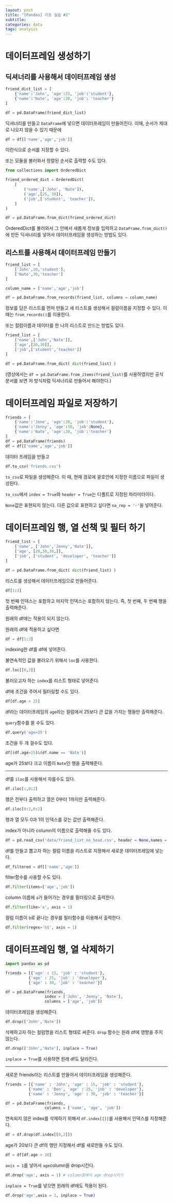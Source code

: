 ```yaml
---
layout: post
title: "[Pandas] 기초 실습 #2"
subtitle:
categories: data
tags: analysis
---
```


# 데이터프레임 생성하기

## 딕셔너리를 사용해서 데이터프레임 생성

```py
friend_dict_list = [
    {'name':'John', 'age':25, 'job':'student'},
    {'name':'Nate', 'age':30, 'job': 'teacher'}
]

df = pd.DataFrame(friend_dict_list)
```

딕셔너리를 만들고 `DataFrame`에 넣으면 데이터프레임이 만들어진다. 이때, 순서가 제대로 나오지 않을 수 있기 때문에

```py
df = df[['name','age','job']]
```

이런식으로 순서를 지정할 수 있다.

또는 모듈을 불러와서 정렬된 순서로 출력할 수도 있다.

```py
from collections import OrderedDict

friend_ordered_dict = OrderedDict(
    [
        ('name',['John', 'Nate']),
        ('age',[25, 30]),
        ('job',['student', 'teacher']),
    ]
)

df = pd.DataFrame.from_dict(friend_ordered_dict)
```

OrderedDict를 불러와서 그 안에서 새롭게 정보를 입력하고 `DataFrame.from_dict()`에 만든 딕셔너리를 넣어서 데이터프레임을 생성하는 방법도 있다.

## 리스트를 사용해서 데이터프레임 만들기

```py
friend_list = [
    ['John',20,'student'],
    ['Nate',30,'teacher']
]

column_name = ['name','age','job']

df = pd.DataFrame.from_records(friend_list, columns = column_name)
```

정보를 담은 리스트를 먼저 만들고 새 리스트를 생성해서 컬럼이름을 지정할 수 있다. 이 때는 `from_records()`를 이용한다.

또는 컬럼이름과 데이터를 한 나의 리스트로 만드는 방법도 있다.

```py
friend_list = [
    ['name',['John','Nate']],
    ['age',[20,30]],
    ['job',['student','teacher']]
]

df = pd.DataFrame.from_dict( dict(friend_list) )
```

(영상에서는 `df = pd.DataFrame.from_items(friend_list)`를 사용하였지만 공식 문서를 보면 저 방식처럼 딕셔너리로 만들어서 해야한다.)

# 데이터프레임 파일로 저장하기

```py
friends = [
    {'name':'Jone', 'age':20, 'job':'student'},
    {'name':'Jenny', 'age':30, 'job':None},
    {'name':'Nate', 'age':30, 'job':'teacher'}
]
df = pd.DataFrame(friends)
df = df[['name','age','job']]
```

데이터 프레임을 만들고

```py
df.to_csv('friends.csv')
```

`to_csv`로 파일을 생성해준다. 이 때, 현재 경로에 괄호안에 지정한 이름으로 파일이 생성된다.

`to_csv`에서 `index = True`와 `header = True`는 디폴트로 지정된 파라미터이다.

`None`값은 표현되지 않는다. 다른 값으로 표현하고 싶다면 `na_rep = '-'`을 넣어준다.

# 데이터프레임 행, 열 선책 및 필터 하기

```py
friend_list = [
    ['name', ['John','Jenny','Nate']],
    ['age', [20,30,30,]],
    ['job', ['student', 'developer', 'teacher']]
]

df = pd.DataFrame.from_dict( dict(friend_list) )
```

리스트를 생성해서 데이터프레임으로 만들어준다.

```py
df[1:3]
```

첫 번째 인덱스는 포함하고 마지막 인덱스는 포함하지 않는다. 즉, 첫 번째, 두 번째 행을 출력해준다.

원래의 df에는 적용이 되지 않는다.

원래의 df에 적용하고 싶다면

```py
df = df[1:3]
```

indexing한 df를 df에 넣어준다.

불연속적인 값을 불러오기 위해서 `loc`를 사용한다.

```py
df.loc[[0,2]]
```

불러오고자 하는 `index`를 리스트 형태로 넣어준다.

df에 조건을 주어서 필터링할 수도 있다.

```py
df[df.age > 25]
```

df라는 데이터프레임의 `age`라는 컬럼에서 25보다 큰 값을 가지는 행들만 출력해준다.

`query`함수를 쓸 수도 있다.

```py
df.query('age>25')
```

조건을 두 개 걸수도 있다.

```py
df[(df.age>25)&(df.name == 'Nate')]
```

age가 25보다 크고 이름이 `Nate`인 행을 출력해준다.

---

df를 `iloc`를 사용해서 자를수도 있다.

```py
df.iloc[:,0:2]
```

행은 전부다 출력하고 열은 0부터 1까지만 출력해준다.

```py
df.iloc[0:2,0:2]
```

행과 열 모두 0과 1의 인덱스를 갖는 값만 출력해준다.

index가 아니라 column의 이름으로 출력해줄 수도 있다.

```py
df = pd.read_csv('data/friend_list_no_head.csv', header = None,names = ['name','age','job'])
```

df를 만들고 뽑고자 하는 컬럼 이름을 리스트로 지정해서 새로운 데이터프레임에 넣는다.

```py
df_filtered = df[['name','age']]
```

filter함수를 사용할 수도 있다.

```py
df.filter(items=['age','job'])
```

column 이름에 `a`가 들어가는 경우를 필터링으로 출력한다.

```py
df.filter(like='a', axis = 1)
```

컬럼 이름이 `b`로 끝나는 경우를 필터함수를 이용해서 출력한다.

```py
df.filter(regex='b$', axis = 1)
```

# 데이터프레임 행, 열 삭제하기

```py
import pandas as pd

friends = [{'age' : 15, 'job' : 'student'},
          {'age' : 25, 'job' : 'developer'},
          {'age' : 30, 'job' : 'teacher'}]

df = pd.DataFrame(friends,
                 index = ['John', 'Jenny', 'Nate'],
                 columns = ['age', 'job'])
```

데이터프레임을 생성해준다.

```py
df.drop(['John','Nate'])
```

삭제하고자 하는 컬럼명을 리스트 형태로 써준다. `drop` 함수는 원래 df에 영향을 주지 않는다.

```py
df.drop(['John','Nate'], inplace = True)
```

`inplace = True`를 사용하면 원래 df도 달라진다.

---

새로운 friends라는 리스트를 만들어서 데이터프레임을 생성해준다.

```py
friends = [{'name' : 'John', 'age' : 15, 'job' : 'student'},
          {'name' : 'Ben', 'age' : 25, 'job' : 'developer'},
          {'name' : 'Jenny', 'age' : 30, 'job' : 'teacher'}]

df = pd.DataFrame(friends,
                 columns = ['name', 'age', 'job'])
```

연속되지 않은 index를 삭제하기 위해서 `df.index[[]]`를 사용해서 인덱스를 지정해준다.

```py
df = df.drop(df.index[[0,2]])
```

age가 20보다 큰 df의 행만 지정해서 df를 새로만들 수도 있다.

```py
df = df[df.age > 20]
```

`axis = 1`를 넣어서 `age`column을 drop시킨다.

```py
df.drop('age', axis = 1) # column중에서 age drop시키기
```

`inplace = True`를 넣으면 원래의 df에도 적용이 된다.

```py
df.drop('age',axis = 1, inplace = True)
```
